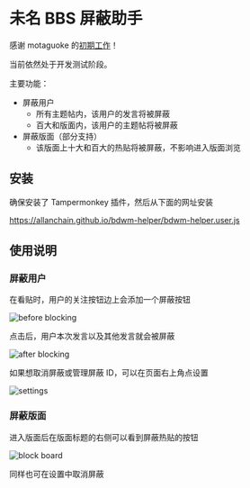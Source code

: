 # 未名 BBS 屏蔽助手

感谢 motaguoke 的[初期工作](https://bbs.pku.edu.cn/v2/post-read.php?bid=361&threadid=17576484)！

当前依然处于开发测试阶段。

主要功能：
- 屏蔽用户
  - 所有主题帖内，该用户的发言将被屏蔽
  - 百大和版面内，该用户的主题帖将被屏蔽
- 屏蔽版面（部分支持）
  - 该版面上十大和百大的热贴将被屏蔽，不影响进入版面浏览

## 安装

确保安装了 Tampermonkey 插件，然后从下面的网址安装

https://allanchain.github.io/bdwm-helper/bdwm-helper.user.js

## 使用说明

### 屏蔽用户

在看贴时，用户的关注按钮边上会添加一个屏蔽按钮

![before blocking](https://user-images.githubusercontent.com/36528777/210170130-895e3478-d07d-48d2-964a-91767bf97811.png)

点击后，用户本次发言以及其他发言就会被屏蔽

![after blocking](https://user-images.githubusercontent.com/36528777/210170168-36d98c03-e33e-42c3-84de-3365e4936ebb.png)


如果想取消屏蔽或管理屏蔽 ID，可以在页面右上角点设置

![settings](https://user-images.githubusercontent.com/36528777/166260110-80ff6fcf-5345-4c2e-9720-dea3f6bc5e34.png)

### 屏蔽版面

进入版面后在版面标题的右侧可以看到屏蔽热贴的按钮

![block board](https://user-images.githubusercontent.com/36528777/210170294-eddba2e9-265a-49e8-a84e-63a53284e0f7.png)

同样也可在设置中取消屏蔽
